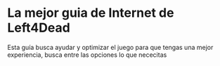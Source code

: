 # La mejor guia de Internet de Left4Dead 

Esta guía busca ayudar y optimizar el juego para que tengas una mejor experiencia, busca entre las opciones lo que nececitas
